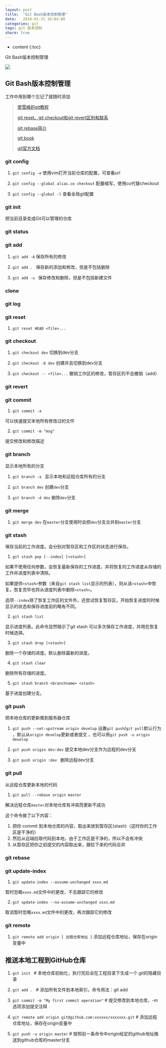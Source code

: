 ```yaml
---
layout: post
title:  "Git Bash版本控制管理"
date:   2018-01-31 16:04:00
categories: git
tags: git 版本控制
share: true
---
```


* content
{:toc}


Git Bash版本控制管理


![](https://git-scm.com/images/logos/1color-darkbg@2x.png)





## Git Bash版本控制管理

工作中用到哪个忘记了就随时添加

> [廖雪峰的git教程](https://www.liaoxuefeng.com/wiki/0013739516305929606dd18361248578c67b8067c8c017b000)
>
> [git reset、git checkout和git revert区别和联系](https://www.cnblogs.com/houpeiyong/p/5890748.html)
>
> [git rebase简介](http://blog.csdn.net/hudashi/article/details/7664631)
>
> [git book](http://gitbook.liuhui998.com/index.html)
>
> [git官方文档](https://git-scm.com/book/zh/v2)

### git config

1. `git config -e`
使用vim打开当前仓库的配置，可查看url

2. `git config --global alias.co checkout`
配置缩写，使用co代替checkout

3. `git config --global -l`
查看全局git配置

### git init

把当前目录变成Git可以管理的仓库

### git status

### git add

1. `git add -A`
保存所有的修改 

2. `git add . `
保存新的添加和修改，但是不包括删除 

3. `git add -u `
保存修改和删除，但是不包括新建文件

### clone

### git log

### git reset
 1. `git reset HEAD <file>...`
 
### git checkout

 1. `git checkout dev`
 切换到dev分支
 
 2. `git checkout -b dev`
 创建并且切换到dev分支
 
 3. `git checkout -- <file>...`
 撤销工作区的修改，暂存区的不会撤销（add）
 
 
### git revert


### git commit

 1. `git commit -a` 
   
 可以快速提交本地所有修改过的文件
 
 2. `git commit -m "msg"`
  
  提交修改和修改描述

### git branch
  显示本地所有的分支
  
 1. `git branch -a `
 显示本地和远程仓库所有的分支
 
 2. `git branch dev`
 创建`dev`分支
    
 3. `git branch -d dev`
 删除`dev`分支

### git merge
   1. `git merge dev`
   在`master`分支使用时会把`dev`分支合并到`master`分支

### git stash

   保存当前的工作进度。会分别对暂存区和工作区的状态进行保存。
   
   1. `git stash pop [--index] [<stash>]`
   
   如果不使用任何参数，会恢复最新保存的工作进度，并将恢复的工作进度从存储的工作并进度列表中清除。
   
   如果提供`<stash>`参数（来自`git stash list`显示的列表），则从该`<stash>`中恢复。恢复完毕也将从进度列表中删除`<stash>`。
   
   选项`--index`除了恢复工作区的文件外，还尝试恢复暂存区。开始恢复进度的时候显示的状态和保存进度前的略有不同。
   
   2. `git stash list`
   
   显示进度列表。此命令显然暗示了git stash 可以多次保存工作进度，并用在恢复时候选择。
   
   3. `git stash drop [<stash>]`
   
   删除一个存储的进度。默认删除最新的进度。
   
   4. `git stash clear`
   
   删除所有存储的进度。
   
   5. `git stash branch <branchname> <stash>`

   基于进度创建分支。


### git push 

把本地仓库的更新推到服务器仓库
  1. `git push --set-upstream origin develop`
  设置`git push`/`git pull`默认行为 ，默认从`origin develop`更新或者提交 ，也可以用`git push -u origin develop`

  2. `git push origin dev:dev`
提交本地dev分支作为远程的dev分支

  3. `git push origin :dev `
  删除远程dev分支

### git pull

从远程仓库更新本地的代码

 1. `git pull --rebase origin master`
 
 解决远程仓库`master`对本地仓库有冲突而更新不成功
 
 这个命令做了以下内容： 
 1. 把你 commit 到本地仓库的内容，取出来放到暂存区(stash)（这时你的工作区是干净的） 
 2. 然后从远端拉取代码到本地，由于工作区是干净的，所以不会有冲突 
 3. 从暂存区把你之前提交的内容取出来，跟拉下来的代码合并
 
 ### git rebase 

### git update-index

   1. `git update-index --assume-unchanged xxxx.md`
   
   暂时忽略`xxxx.md`文件中的更改，不去跟踪它的修改
   
   2. `git update-index --no-assume-unchanged xxxx.md`
   
   取消暂时忽略`xxxx.md`文件中的更改，再次跟踪它的修改
   
### git remote

   1. `git remote add origin [ 远程仓库地址 ]`
  添加远程仓库地址，保存在origin变量中
    
## 推送本地工程到GitHub仓库
1. `git init `                  # 本地仓库初始化，执行完后会在工程目录下生成一个.git的隐藏目录

2. `git add . `              # 添加所有文件到本地索引，命令用法：git add <file>

3. `git commit -m "My first commit operation"`   # 提交修改到本地仓库，-m选项添加提交注释

4. `git remote add origin git@github.com:xxxxxx/xxxxxxx.git`   # 添加远程仓库地址，保存在origin变量中

5. `git push -u origin master`      # 按照前一条命令中origin给定的github地址推送到github仓库的master分支
